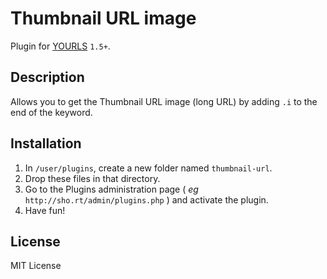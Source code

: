 # Thumbnail URL image

Plugin for [YOURLS](http://yourls.org) `1.5+`.

Description
-----------
Allows you to get the Thumbnail URL image (long URL) by adding `.i` to the end of the keyword.

Installation
------------
1. In `/user/plugins`, create a new folder named `thumbnail-url`.
2. Drop these files in that directory.
4. Go to the Plugins administration page ( *eg* `http://sho.rt/admin/plugins.php` ) and activate the plugin.
5. Have fun!

License
-------
MIT License
